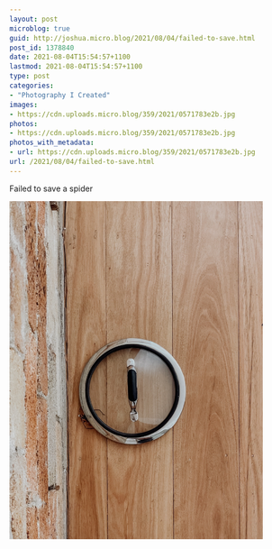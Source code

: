 ```yaml
---
layout: post
microblog: true
guid: http://joshua.micro.blog/2021/08/04/failed-to-save.html
post_id: 1378840
date: 2021-08-04T15:54:57+1100
lastmod: 2021-08-04T15:54:57+1100
type: post
categories:
- "Photography I Created"
images:
- https://cdn.uploads.micro.blog/359/2021/0571783e2b.jpg
photos:
- https://cdn.uploads.micro.blog/359/2021/0571783e2b.jpg
photos_with_metadata:
- url: https://cdn.uploads.micro.blog/359/2021/0571783e2b.jpg
url: /2021/08/04/failed-to-save.html
---
```

Failed to save a spider

<img src="uploads/2021/0571783e2b.jpg" width="450" height="600" alt="" />
